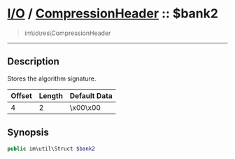 # [I/O](io.md) / [CompressionHeader](io-CompressionHeader.md) :: $bank2
 > im\io\res\CompressionHeader
____

## Description
Stores the algorithm signature.

| Offset | Length | Default Data     |
|--------|--------|------------------|
| 4      | 2      | \x00\x00         |

## Synopsis
```php
public im\util\Struct $bank2
```
